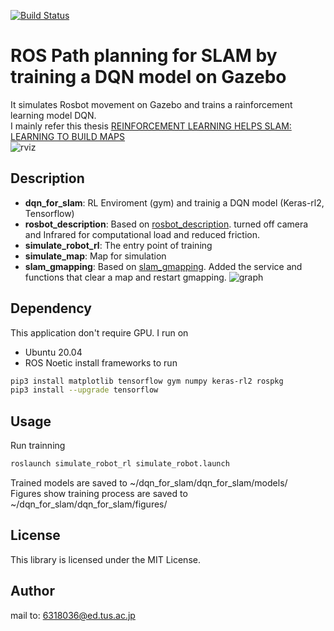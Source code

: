 [![Build Status](https://travis-ci.org/kuwabaray/ros_rl_for_slam.svg?branch=main)](https://travis-ci.org/kuwabaray/ros_rl_for_slam)
# ROS Path planning for SLAM by training a DQN model on Gazebo
It simulates Rosbot movement on Gazebo and trains a rainforcement learning model DQN.  
I mainly refer this thesis [REINFORCEMENT LEARNING HELPS SLAM: LEARNING TO BUILD MAPS](https://www.researchgate.net/publication/343874756_REINFORCEMENT_LEARNING_HELPS_SLAM_LEARNING_TO_BUILD_MAPS)  
![rviz](https://i.imgur.com/TcuPW83.png)
## Description
* **dqn\_for\_slam**: RL Enviroment (gym) and trainig a DQN model (Keras-rl2, Tensorflow) 
* **rosbot\_description**: Based on [rosbot\_description](https://github.com/husarion/rosbot_description). turned off camera and Infrared for computational load and reduced friction. 
* **simulate\_robot\_rl**: The entry point of training
* **simulate\_map**: Map for simulation
* **slam\_gmapping**: Based on [slam\_gmapping](https://github.com/ros-perception/slam\_gmapping). Added the service and functions that clear a map and restart gmapping.
![graph](https://i.imgur.com/MtUxYwC.png) 
## Dependency
This application don't require GPU.
I run on 
* Ubuntu 20.04 
* ROS Noetic
install frameworks to run 
```bash
pip3 install matplotlib tensorflow gym numpy keras-rl2 rospkg
pip3 install --upgrade tensorflow
```
## Usage
Run trainning 
 ```bash
roslaunch simulate_robot_rl simulate_robot.launch
```
Trained models are saved to ~/dqn\_for\_slam/dqn\_for\_slam/models/  
Figures show training process are saved to ~/dqn\_for\_slam/dqn\_for\_slam/figures/
## License
This library is licensed under the MIT License.

## Author
mail to: 6318036@ed.tus.ac.jp


